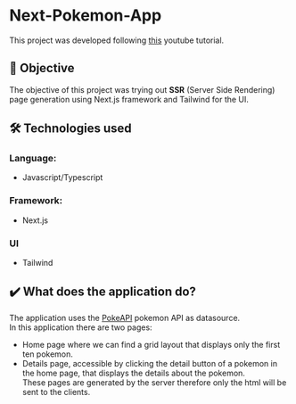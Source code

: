 # Next-Pokemon-App
This project was developed following [this](https://www.youtube.com/watch?v=kdXKz1UWc3E) youtube tutorial.

## 🚩 Objective

The objective of this project was trying out **SSR** (Server Side Rendering) page generation using Next.js framework and Tailwind for the UI.

## 🛠 Technologies used

### Language:

- Javascript/Typescript

### Framework:
- Next.js

### UI
- Tailwind

## ✔️ What does the application do?

The application uses the [PokeAPI](https://pokeapi.co/) pokemon API as datasource.\
In this application there are two pages:
- Home page where we can find a grid layout that displays only the first ten pokemon.
- Details page, accessible by clicking the detail button of a pokemon in the home page, that displays the details about the pokemon.\
These pages are generated by the server therefore only the html will be sent to the clients.
